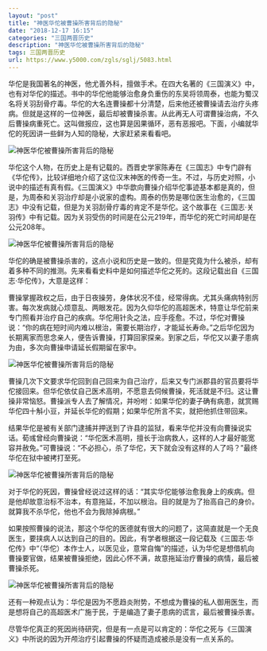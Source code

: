 ```yaml
---
layout: "post"
title: "神医华佗被曹操所害背后的隐秘"
date: "2018-12-17 16:15"
categories: "三国两晋历史"
description: "神医华佗被曹操所害背后的隐秘"
tags: 三国两晋历史
url: https://www.y5000.com/zgls/sglj/5083.html
---
```






华佗是我国著名的神医，他尤善外科，擅做手术。在四大名著的《三国演义》中，也有对华佗的描述。书中的华佗他能够治愈身负重伤的东吴将领周泰，也能为蜀汉名将关羽刮骨疗毒。华佗的大名连曹操都十分清楚，后来他还被曹操请去治疗头疼病。但就是这样的一位神医，最后却被曹操杀害。从此再无人可谓曹操治病，不久后曹操病重死亡。这叫做报应，这也算是因果循环，恶有恶报吧。下面，小编就华佗的死因讲一些鲜为人知的隐秘，大家赶紧来看看吧。

![神医华佗被曹操所害背后的隐秘](/uploads/allimg/161114/6-16111409440T54.JPG)

华佗这个人物，在历史上是有记载的。西晋史学家陈寿在《三国志》中专门辟有《华佗传》，比较详细地介绍了这位汉末神医的传奇一生。不过，与历史对照，小说中的描述有真有假。《三国演义》中华歆向曹操介绍华佗事迹基本都是真的，但是，为周泰和关羽治疗却是小说家的虚构。周泰的伤势是哪位医生治愈的，《三国志》中没有记载，但是为关羽刮骨疗毒的肯定不是华佗。这个故事在《三国志·关羽传》中有记载。因为关羽受伤的时间是在公元219年，而华佗的死亡时间却是在公元208年。

![神医华佗被曹操所害背后的隐秘](/uploads/allimg/161114/6-16111409444K42.JPG)

华佗的确是被曹操杀害的，这点小说和历史是一致的。但是究竟为什么被杀，却有着多种不同的推测。先来看看史料中是如何描述华佗之死的。这段记载出自《三国志·华佗传》，大意是这样：

曹操掌握政权之后，由于日夜操劳，身体状况不佳，经常得病。尤其头痛病特别厉害。每次发病就心烦意乱、两眼发花。因为久仰华佗的高超医术，特意让华佗前来专门照看并治疗自己的疾病。华佗用针灸之法，应手痊愈。不过，华佗对曹操说：“你的病在短时间内难以根治，需要长期治疗，才能延长寿命。”之后华佗因为长期离家而思念亲人，便告诉曹操，打算回家探亲。到家之后，华佗又以妻子患病为由，多次向曹操申请延长假期留在家中。

![神医华佗被曹操所害背后的隐秘](/uploads/allimg/161114/6-161114094525S1.JPG)

曹操几次下文要求华佗回到自己回来为自己治疗，后来又专门派郡县的官员要将华佗接回来。但华佗依仗自己医术高明，不愿意去伺候曹操，死活就是不归。这让曹操非常恼怒。曹操派专人去了解情况，并吩咐：如果华佗的妻子确有病患，就赏赐华佗四十斛小豆，并延长华佗的假期；如果华佗所言不实，就把他抓住带回来。

结果华佗是被有关部门逮捕并押送到了许县的监狱，看来华佗并没有向曹操说实话。荀彧曾经向曹操说：“华佗医术高明，擅长于治病救人，这样的人才最好能宽容并赦免。”可曹操说：“不必担心，杀了华佗，天下就会没有这样的人了吗？”最终华佗在狱中被拷打至死。

![神医华佗被曹操所害背后的隐秘](/uploads/allimg/161114/6-16111409455c52.JPG)

对于华佗的死因，曹操曾经说过这样的话：“其实华佗能够治愈我身上的疾病。但是他却故意治标不治本，有意拖延，不加以根治。目的就是为了抬高自己的身价。就算我不杀华佗，他也不会为我除掉病根。”

如果按照曹操的说法，那这个华佗的医德就有很大的问题了，这简直就是一个无良医生，要挟病人以达到自己的目的。因此，有学者根据这一段记载及《三国志·华佗传》中“（华佗）本作士人，以医见业，意常自悔”的描述，认为华佗是想借机向曹操要官做，结果被曹操拒绝，因此心怀不满，故意拖延治疗曹操的病情，最后被曹操杀死。

![神医华佗被曹操所害背后的隐秘](/uploads/allimg/161114/6-161114094642634.JPG)

还有一种观点认为：华佗是因为不愿趋炎附势，不想成为曹操的私人御用医生，而是想将自己的高超医术广施于民，于是编造了妻子患病的谎言，最后被曹操杀害。

尽管华佗真正的死因尚待研究，但是有一点是可以肯定的：华佗之死与《三国演义》中所说的因为开颅治疗引起曹操的怀疑而造成被杀是没有一点关系的。
